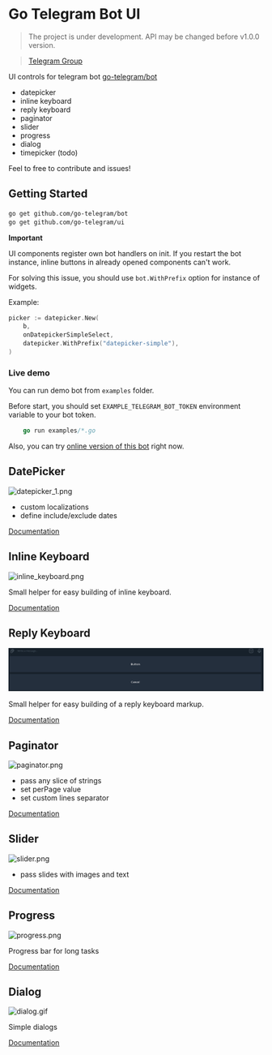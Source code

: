# Go Telegram Bot UI

> The project is under development. API may be changed before v1.0.0 version.

> [Telegram Group](https://t.me/gotelegrambotui)

UI controls for telegram bot [go-telegram/bot](https://github.com/go-telegram/bot)

- datepicker
- inline keyboard
- reply keyboard
- paginator
- slider
- progress
- dialog
- timepicker (todo)

Feel to free to contribute and issues!

## Getting Started

```bash
go get github.com/go-telegram/bot
go get github.com/go-telegram/ui
```

**Important**

UI components register own bot handlers on init. 
If you restart the bot instance, inline buttons in already opened components can't work.

For solving this issue, you should use `bot.WithPrefix` option for instance of widgets.

Example:

```go
picker := datepicker.New(
    b, 
    onDatepickerSimpleSelect, 
    datepicker.WithPrefix("datepicker-simple"),
)
```

### Live demo

You can run demo bot from `examples` folder.

Before start, you should set `EXAMPLE_TELEGRAM_BOT_TOKEN` environment variable to your bot token.

```go
    go run examples/*.go
```

Also, you can try [online version of this bot](https://t.me/gotelegramuidemobot) right now.

## DatePicker

![datepicker_1.png](datepicker/datepicker.png)

- custom localizations
- define include/exclude dates

[Documentation](datepicker/readme.md)

## Inline Keyboard

![inline_keyboard.png](keyboard/inline/inline_keyboard.png)

Small helper for easy building of inline keyboard.

[Documentation](keyboard/inline/readme.md)

## Reply Keyboard

![reply_keyboard.png](keyboard/reply/reply_keyboard.png)

Small helper for easy building of a reply keyboard markup.

[Documentation](keyboard/reply/readme.md)

## Paginator

![paginator.png](paginator/paginator.png)

- pass any slice of strings
- set perPage value
- set custom lines separator

[Documentation](paginator/readme.md)

## Slider

![slider.png](slider/slider.png)

- pass slides with images and text

[Documentation](slider/readme.md)

## Progress

![progress.png](progress/progress.png)

Progress bar for long tasks

[Documentation](progress/readme.md)

## Dialog

![dialog.gif](dialog/dialog.gif)

Simple dialogs

[Documentation](dialog/readme.md)
